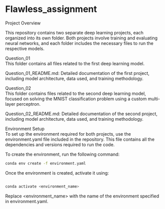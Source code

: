 # Flawless_assignment

Project Overview

This repository contains two separate deep learning projects, each organized into its own folder. Both projects involve training and evaluating neural networks, and each folder includes the necessary files to run the respective models.

Question_01\
This folder contains all files related to the first deep learning model.

Question_01_README.md: Detailed documentation of the first project, including model architecture, data used, and training methodology.

Question_02\
This folder contains files related to the second deep learning model, focused on solving the MNIST classification problem using a custom multi-layer perceptron.

Question_02_README.md: Detailed documentation of the second project, including model architecture, data used, and training methodology.


Environment Setup\
To set up the environment required for both projects, use the environment.yaml file included in the repository. This file contains all the dependencies and versions required to run the code.

To create the environment, run the following command:

```bash
conda env create -f environment.yaml

```

Once the environment is created, activate it using:

```bash

conda activate <environment_name>

```

Replace <environment_name> with the name of the environment specified in environment.yaml.


